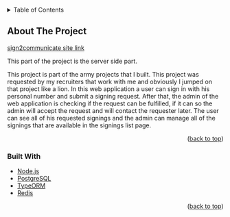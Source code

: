<div id="top"></div>

<!-- PROJECT LOGO -->
<br />

<!-- TABLE OF CONTENTS -->
<details>
  <summary>Table of Contents</summary>
  <ol>
    <li>
      <a href="#about-the-project">About The Project</a>
      <ul>
        <li><a href="#built-with">Built With</a></li>
      </ul>
    </li>
  </ol>
</details>

<!-- ABOUT THE PROJECT -->

## About The Project

[sign2communicate site link](https://sign2communicate.vercel.app)

This part of the project is the server side part.

This project is part of the army projects that I built.
This project was requested by my recruiters that work with me and obviously I jumped on that project like a lion.
In this web application a user can sign in with his personal number and submit a signing request.
After that, the admin of the web application is checking if the request can be fulfilled, if it can so the admin will accept the request and will contact the requester later.
The user can see all of his requested signings and the admin can manage all of the signings that are available in the signings list page.

<p align="right">(<a href="#top">back to top</a>)</p>

### Built With

- [Node.js](https://nodejs.org/en/)
- [PostgreSQL](https://www.postgresql.org/)
- [TypeORM](https://typeorm.io/)
- [Redis](https://redis.io/)

<p align="right">(<a href="#top">back to top</a>)</p>
